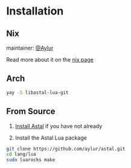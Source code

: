 # Installation

## Nix

maintainer: [@Aylur](https://github.com/Aylur)

Read more about it on the [nix page](../getting-started/nix)

## Arch

```sh
yay -S libastal-lua-git
```

## From Source

1. [Install Astal](../getting-started/installation.md) if you have not already

2. Install the Astal Lua package

```sh
git clone https://github.com/aylur/astal.git
cd lang/lua
sudo luarocks make
```
